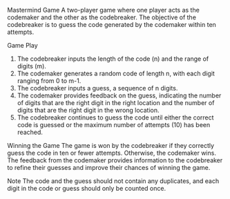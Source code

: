 Mastermind Game
A two-player game where one player acts as the codemaker and the other as the codebreaker. The objective of the codebreaker is to guess the code generated by the codemaker within ten attempts.

Game Play
1. The codebreaker inputs the length of the code (n) and the range of digits (m).
2. The codemaker generates a random code of length n, with each digit ranging from 0 to m-1.
3. The codebreaker inputs a guess, a sequence of n digits.
4. The codemaker provides feedback on the guess, indicating the number of digits that are the right digit in the right location and the number of digits  that are the right digit in the wrong location.
5. The codebreaker continues to guess the code until either the correct code is guessed or the maximum number of attempts (10) has been reached.

Winning the Game
The game is won by the codebreaker if they correctly guess the code in ten or fewer attempts. Otherwise, the codemaker wins. The feedback from the codemaker provides information to the codebreaker to refine their guesses and improve their chances of winning the game.

Note
The code and the guess should not contain any duplicates, and each digit in the code or guess should only be counted once.
